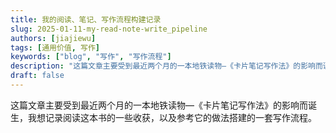 ```yaml
---
title: 我的阅读、笔记、写作流程构建记录
slug: 2025-01-11-my-read-note-write_pipeline
authors: [jiajiewu]
tags: [通用价值, 写作]
keywords: ["blog", "写作", "写作流程"]
description: "这篇文章主要受到最近两个月的一本地铁读物—《卡片笔记写作法》的影响而诞生，我想记录阅读这本书的一些收获，以及参考它的做法搭建的一套写作流程。"
draft: false
---
```


这篇文章主要受到最近两个月的一本地铁读物—《卡片笔记写作法》的影响而诞生，我想记录阅读这本书的一些收获，以及参考它的做法搭建的一套写作流程。


<!-- truncate --


没有最好的写作流程，也不存在一套通用的，刚好踏在每个人的舒适区的写作方法。适用于个体的法子应该是结合自身的痛点拓展出来的。

我的痛点是记忆力差，同时很爱打兔子洞（收藏各种文章/信息），俗话称这种现象叫又菜又爱玩。通常一时兴起收藏的网页，看书做过的评论，或者只是简单的读书划线，待时间线稍微拉长，会忘记的差不多。之前的读书是不求甚解，读过的书，留个感觉就好，对于文学书，我现在仍然保持这个想法，因为我不靠它吃饭，读这些书就图一乐，消磨时间。但是读稍微正经一点的工具书，不做好笔记的管理恐怕是不行，真要到写文章的时候，曾经看过的书，归档的素材根本搜索不出来，也回忆不起来。

说了一大堆，我希望能改进这个现状，找了一些相关的书籍在看，[《卡片笔记写作法》](https://book.douban.com/subject/35503571/)是其中我觉得有较大帮助的一本。这篇文章不希望写成对这本书的读书笔记，但下面一小节仍然会记录我的一些阅读心得。

## 卡片笔记写作法

这本书讨论的是一个社会学家[尼克拉斯-卢曼](https://zh.wikipedia.org/wiki/%E5%B0%BC%E5%85%8B%E6%8B%89%E6%96%AF%C2%B7%E5%8D%A2%E6%9B%BC)创造的一套卡片盒笔记系统，它的核心功能是将笔记相互连接形成一个网状结构的超文本笔记系统，通过自下而上的方式来促进想法的诞生。

### 卡片盒笔记系统结构

构建一套卡片盒笔记系统大体上分为三部分：

1. 构建单一的卡片笔记

   ![anatomy-3-reference.png](https://s2.loli.net/2024/08/25/PGF6lsZOEo9Y5Xp.png)

   单一的卡片笔记至少包含一个独立的标识符（Unique Identifier）以及正文内容（Body）。标签（Tags）、引用（Citation）和参考文档（References）是可选的。
2. 关联卡片笔记（创建双链笔记）

   这是最重要的一步，也是卡片笔记写作法区别于其他写作方法的最大不同，关联卡片笔记不仅是为当前卡片插入另外的卡片的引用，而且还需要为引用卡片插入一段信息，告知哪些文档引用了它，即建立反向引用。幸运的是，现在挺多软件支持自动创建反向引用，不需要用户花额外的精力去构建双链。

   ![2020-08-13-note-link.png](https://s2.loli.net/2024/08/25/E2KCDjq3wVnHILm.png)

   加入了双链的卡片笔记结构如下：

   ![complete-zettel.png](https://s2.loli.net/2024/08/25/w7YMfGxvAO53mnt.png)
3. 为关键卡片建立索引

   上面的步骤1和2是自下而上的卡片笔记构建，在卡片笔记成一定规模后，把比较重要（比较多的笔记链接到该笔记）的卡片笔记添加到索引入口中，能方便使用者寻找到主题相关的笔记，快速切换浏览卡片内容。

   ![struktur-20240825-130013.png](https://s2.loli.net/2024/08/25/8rkdvHUL2wDVgY5.png)

   需要注意的是，一个卡片盒系统的结构，最好不要在积累了一定规模的卡片笔记之前就预设好，如果你这样做，就违背了卡片盒系统自下而上的构建原则，正如一个好的（适合你）架构不能提前规划，这个索引结构也是随着你的兴趣的发展渐进的扩展出来的。

   上面只是简单的介绍了卡片盒系统的结构，更多细节，可以参考[这篇文章](https://zettelkasten.de/introduction/zh/#%E5%85%B6%E4%BB%96%E4%BE%8B%E5%AD%90)。上面的图片同样来自于这篇文章。

### 为什么要构建卡片笔记写作法

从自我成长的角度，我认为最宝贵的资源是我的注意力，它是有限的，意味着如果需要把一部分（甚至是大部分）的注意力用于检索存储在头脑中的知识，花费在真正重要的事情（比如基于好奇心的探索，对知识从更大或者很深入的角度上的思考）上的注意力就会减少。如何减少检索头脑中的知识带来的心智负担？在我目前的认知中，有三种法子：

1. 完善头脑中的心智模型，对输入的信息做压缩编码。
2. 把信息的存储移到外部。
3. 提高对信息的检索能力。

写作卡片笔记对上面的三点均有帮助，它是一种结构化，易于检索的工具。单一卡片笔记有固定结构，双链和索引构建能高效检索记录的卡片信息，以上构建了稳定可靠的卡片笔记系统，我们可以放下心来把关键信息和想法从短时记忆转移到外部载体，降低遗忘的风险和提高信息检索和利用的效率。更重要的是，写卡片笔记的过程本身就是一种高度浓缩的思考训练。为了将所读所思提炼为精要的笔记，我们必须深入分析资料，提取关键信息，用自己的语言复述要点。这一过程能够帮助我们摆脱惰性思维，主动构建新的认知,达成更好的理解。正如赫尔曼·埃宾豪斯(Hermann Ebbinghaus)所言："写作是对思想最严格的测试"。持续、系统地记录和组织笔记，对于个人知识框架的构建具有积极作用。通过对笔记进行分类、链接和组合，我们能够发现不同概念之间的关联，建立起一个关联密切、逻辑清晰的知识网络。这种自下而上形成的知识架构,能够帮助我们深入理解所学知识，促进不同学科间的融会贯通。上述的可以训练是有利于完善头脑中的心智模型的。
心智模型的一个难以避免缺点是认知偏差，正如大家通常认为自己领悟的道理更加正确，自身取得的成果似乎更加值得赞美。记录卡片笔记也能起到一定的认知偏差的矫正作用。通过全面收集材料，记录多元观点，我们能够一定程度上克服确认偏差，审视问题的不同侧面,从而建立起更加客观全面、经得起推敲的思维模型。

### 构建卡片笔记注意事项

这里不再讨论构建卡片笔记在结构上的细节，上文和[扩展阅读](https://zettelkasten.de/introduction/zh/#%E5%85%B6%E4%BB%96%E4%BE%8B%E5%AD%90)中已经有所阐述。这一节讨论的是,要发挥卡片盒笔记的最大效用，我们记录卡片笔记的一些注意事项。

- 用自己的话写笔记

从写作中思考，从教中学。在阅读和思考的过程中,我们常常会直接摘抄原文的句子或段落。但是，不经过转化和消化的原始素材是很难融入我们自身的知识体系的，而且划线总是简单且不需要思考的操作，很容易导致到处划线，而不是只选择重要的信息记录，这无形中增加了再次提取的难度，而用自己的话做笔记，上面的弊端会减轻很多，因为做笔记是有心智负担的，我们会倾向于挑选真正重要的信息。在做笔记时，我们要努力用自己的语言复述作者的观点，利用自己的话，对原素材做转录。因为原素材是站在它自己的上下文中的表述，支持的是作者的观点，用的是作者的表述风格。这些不一定和我自身的表达习惯，观点，思维模型相符合，我需要用自己的话，来尽可能表述出原文的意思，能做到这点，证明对原文意思了解足够深了。这不仅能检验我们对内容的理解程度,也有助于提炼关键信息,建立新的语义联系。

- 规范笔记的格式

写笔记看似是一件随性的事,但统一的格式能让我们事半功倍。当笔记的结构、布局、元数据等要素趋于一致时，我们很容易把他们组合成一份更复杂的笔记，发挥多笔记的群聚效应，也方便我们迅速检索和拓展笔记。相反，如果笔记的形式杂乱无章，我们在日后重新审视时就很难快速抓住要点，更不用说创造性地重组它们了。另外标准化的笔记是能减轻我们的心智负担的，我们不需要担心停下来后，会忘记从哪儿开始，从而更加放心去休息，这有助于注意力的恢复。

- 区分写作的角色

在构建卡片笔记的过程中，我们往往需要在"作者"和"读者"的视角之间切换。作为作者，我们全情投入，努力从阅读、思考、讨论中萃取精华；而作为读者，我们则要批判地审视笔记，设身处地为"将来的自己"考虑。但我们需要注意保持角色的相对独立，避免频繁切换，因为不同角色的注意力尺度有差异，频繁切换角色会降低写作效率。

- 先行动，再优化

一直在制定计划，其实会阻塞执行开始或者降低执行效率，我自身经历过很多次这样的过程，指定计划太多太完美，反而不知道怎么开始了。更好的方式是粗略确定一个方向，然后先执行再调整。事实上，任何知识管理系统都需要在实践中不断打磨。与其苦等灵感和时机，不如先分解任务，逐步积累,在运行中优化。在写作和思考的道路上，没有银弹，没有完美的工作流程和工具。

- 自下而上聚合素材

在构建卡片笔记时，我们要克制住预设立场或论点的诱惑，而是专注于广泛收集、客观记录各种观点和事实。在开放包容的姿态下持续积累素材，我们更有可能从纷繁的细节中发现隐藏的模式，提炼出更高阶的洞见。自下而上的方法虽然缓慢，却能为我们的思考奠定更加坚实的基础。

- 重视笔记的链接

卡片盒笔记的精髓在于笔记之间的相互链接，而非笔记本身的分类或索引。通过在笔记中埋下"线索"，我们能够在写作时快速回溯思路，发现新的跨界连接。相比于教条式地贴标签，投入时间链接笔记，思考它们的异同，更有助于激发创造力。

## 我的阅读、笔记、写作流程

![image.png](https://s2.loli.net/2024/08/25/wvrc9YNtU3qKMaL.png)

上图可以概括我当前的阅读、笔记、写作流程，里面也提及了一些软件和插件的使用。从设备类型上分类，我会把常用的软件分为移动端和桌面端两部分。移动端会常用**微信读书**和**omnivore**，微信读书大家都熟悉，非常方便利用碎片化时间阅读，多设备同步足够好用，支持导入外部书籍（但是非会员限制导入数量，以及即使是会员也不能导入超过200MB的pdf文件…）以及秀微信好友阅读时长用于装逼。omnivore是一个开源的强大的稍后阅读软件，还支持导入RSS源，我在对比了一系列稍后读和网络划线的软件和应用后，终究还是回归omnivore怀抱，真的很香。平时在闲逛[兔子洞](https://www.jiajiewu.top/about)时，我会把感兴趣的文章先保存到omnivore，在omnivore中阅读，划线和评论，非常类似在微信读书的操作。

![微信读书划线](https://s2.loli.net/2024/08/25/5Y2xBVCXNSFm6lQ.jpg "微信读书划线")

![   omnivore划线划线](https://s2.loli.net/2024/08/25/rKJveL729USRlix.jpg "omnivore划线")

单是划线远远不够，随手一划并不会带来太多的心智负担，在微信读书或者omnivore下记录的笔记，后面不一定能检索到，即使能检索到，在时隔很长一段时间后再看这些划线内容，无疑是梦里看花，丢失了上下文的独立片段价值并不大。为了解决这个问题，我们需要记录闪念笔记，并且及时整理闪念笔记。

闪念笔记在上面的卡片笔记法中并没有提及，它只是记录卡片笔记前的准备工序。闪念这里粗指的是一些短暂地出现头脑中的想法，如果不记录下来，在不长久的未来就会消失，闪念也需要被更系统地整理，因为这些缺少上下文的短小片段，时间一长，就会疑惑当初为啥把它记录下来，要及时把它们嵌入到更完整的上下文中，并用自己的话来重新标注意思。当然，如果你能做到每记录一条闪念，都充分写好这段文字出现的背景，原文链接，对它做合理的阐述，那当我上面的话没说。

闪念笔记用来记录哪些内容？

- 即时的快速的想法和灵感
- 复制的别人的想法
- 待整理的信息

> 大多数想法都经不起时间的考验，而有的想法则可能成为一个重大项目的种子。遗憾的是，它们并不容易马上被区分开来。这就是为什么把一个想法写下来的门槛必须尽可能低，但在一两天内对它们进行阐述同样至关重要。当你不再明白自己的意图，或者想法已经变得无关紧要时，就表明这个卡片太久没有得到处理了。第一种情况是你忘记了它应该提醒的内容；第二种情况是你忘记了赋予它意义的来龙去脉。
> 永久存放在卢曼卡片盒里的笔记只有文献笔记和永久笔记。前者可以非常简短，因为上下文很明显就是它们所指的文本。后者则需要写得更加谨慎和细致，因为它们需要一目了然。卢曼从不在他所读文本中的句子下画线，也不在空白处写评论。他所做的只是将文中引起他注意的观点在另一张纸上做简单的笔记。

我会使用obsidian的一个叫thino的插件来记录闪念笔记，在手机端我会给obsidian设置一个超大的图标入口，并且调整了thino的设置，一打开移动端的obsidian就会切换到thino。我会在微信读书或者omnivore批注时，顺手把批注和引用文章这些闪念粘贴到thino。

![20240825-164547.jpg](https://s2.loli.net/2024/08/25/DSgPCNyc5Hep7Kv.jpg)

![20240825-154514.jpg](https://s2.loli.net/2024/08/25/y4LJ3igUZj7psH5.jpg)

![20240825-155124.jpg](https://s2.loli.net/2024/08/25/d68f9Sz7k4hnacI.jpg)

上面只是记录了闪念，每隔一段时间（几天或者一周），我会把这些闪念整理到obsidan的临时项目文件夹中，这时候就不能只对闪念笔记做文件搬移操作了，我们需要把它们整理归纳，尽量让这些小的记录嵌入到更大的上下文中，来为一次写作积累素材。

![ 我的obsidian目录划分](https://s2.loli.net/2024/08/25/fFCJsSyrB7AuWPw.png "我的obsidian目录划分")

微信读书和omnivore的所有划线，会通过对应的obsidian插件同步到本地obsidian仓库，未来做信息检索使用。

以上就是我会在移动端做的事儿，主打对碎片化时间的利用。如果是在某个比较闲的周末（比如今天），我会用obsidian的Remotely Save插件把移动端的所有信息同步到桌面端，如果觉得临时空间中关于一个主题的素材积累的差不多了，就可以把它们整合起来写成一篇文章，注意这里只是我的个人偏好，在上面的卡片笔记法中，没有对临时空间的硬性要求。你可以参考上文对卡片笔记的结构的介绍，发展适合你的笔记结构。

我会在桌面端利用notion来写作，并后续通过github的一个叫react-notion-x的项目来把notion的文章解析到我的个人博客中，最终文章的写作工具和发表平台并不重要，而且属于另外一个话题，这里就不展开了。

![ notion工作区](https://s2.loli.net/2024/08/25/kjW3QdSbLoKlw9s.png "notion工作区")

![我的个人博客](https://s2.loli.net/2024/08/25/imEBIvjNyFVMOwU.png "我的个人博客")

<aside>
💡 但是notion搭建的静态博客更新真的很方便，强推！
</aside>
